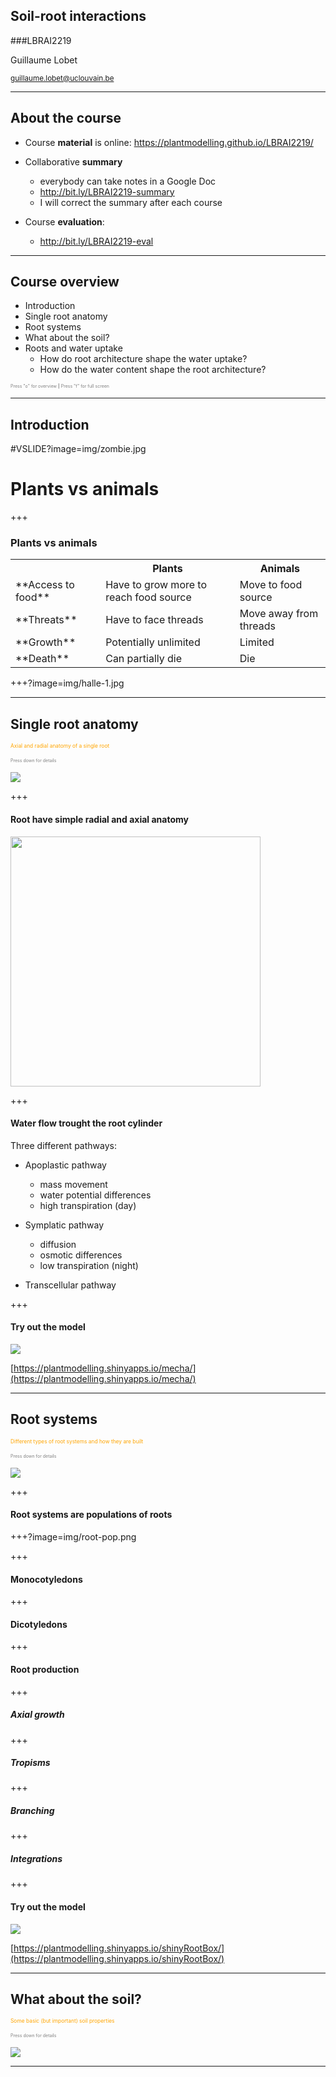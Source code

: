 
<!-- 
$size: 16:9
page_number: true
footer: Guillaume Lobet || LBRAI2219 || Soil-root-interactions
-->

## Soil-root interactions
###LBRAI2219


Guillaume Lobet

<small>guillaume.lobet@uclouvain.be</small>

---

## About the course


- Course **material** is online: https://plantmodelling.github.io/LBRAI2219/

- Collaborative **summary**
	- everybody can take notes in a Google Doc
	- http://bit.ly/LBRAI2219-summary
	- I will correct the summary after each course

- Course **evaluation**: 
	- http://bit.ly/LBRAI2219-eval

--- 

## Course overview

- Introduction
- Single root anatomy <!-- .element: class="fragment" -->
- Root systems <!-- .element: class="fragment" -->
- What about the soil? <!-- .element: class="fragment" -->
- Roots and water uptake  <!-- .element: class="fragment" -->
	- How do root architecture shape the water uptake? <!-- .element: class="fragment" -->
	- How do the water content shape the root architecture?  <!-- .element: class="fragment" -->

<span style="font-size:0.5em; color:gray"> <i class="fa fa-th" aria-hidden="true"></i> Press "o" for overview  **|**  <i class="fa fa-expand" aria-hidden="true"></i> Press "f" for full screen </span>




<!---------------------------------------------------->
<!--    	INTRODUCTION   -->
<!---------------------------------------------------->
---


## Introduction


#VSLIDE?image=img/zombie.jpg

# Plants vs animals

+++

### Plants vs animals

<table>
  <tr>
    <th></th>
    <th> Plants </th> 
    <th> Animals </th>
  </tr>
  <tr>
    <td>**Access to food**</td>
    <td>Have to grow more to reach food source</td>
    <td>Move to food source</td>
  </tr>
  <tr class="fragment">
    <td> **Threats** </td>
    <td>Have to face threads</td>
    <td>Move away from threads</td>
  </tr>
  <tr class="fragment">
    <td> **Growth** </td>
    <td>Potentially unlimited</td>
    <td> Limited </td>
  </tr>
  <tr class="fragment">
    <td> **Death** </td>
    <td>Can partially die</td>
    <td> Die </td>
  </tr>  
</table>



+++?image=img/halle-1.jpg






<!---------------------------------------------------->
<!--    	SECTION ABOUT THE SINGLE ROOTS ANATOMY   -->
<!---------------------------------------------------->


---

## Single root anatomy

<span style="font-size:0.6em; color:orange">Axial and radial anatomy of a single root</span>

<span style="font-size:0.5em; color:gray"> <i class="fa fa-arrow-circle-o-down" aria-hidden="true"></i> Press down for details </span>


![](img/root-1.png)


+++

#### Root have simple radial and axial anatomy

<img src="img/root-anatomy.png" height="400"/> 


+++

#### Water flow trought the root cylinder

Three different pathways:

- Apoplastic pathway
	- mass movement
	- water potential differences
	- high transpiration (day)

- Symplatic pathway
	- diffusion
	- osmotic differences 
	- low transpiration (night)

- Transcellular pathway	




+++

#### Try out the model


![](img/mecha.png)


[https://plantmodelling.shinyapps.io/mecha/](https://plantmodelling.shinyapps.io/mecha/)







<!---------------------------------------------------->
<!--    	SECTION ABOUT THE ROOT SYSTEMS    -->
<!---------------------------------------------------->

---

## Root systems

<span style="font-size:0.6em; color:orange">Different types of root systems and how they are built</span>

<span style="font-size:0.5em; color:gray"> <i class="fa fa-arrow-circle-o-down" aria-hidden="true"></i> Press down for details </span>


![](img/root-2.png)



+++

#### Root systems are populations of roots


+++?image=img/root-pop.png


+++ 

#### Monocotyledons




+++ 

#### Dicotyledons



+++ 

#### Root production



+++

##### Axial growth


+++

##### Tropisms


+++

##### Branching


+++

##### Integrations



+++

#### Try out the model


![](img/crootbox.png)


[https://plantmodelling.shinyapps.io/shinyRootBox/](https://plantmodelling.shinyapps.io/shinyRootBox/)


<!---------------------------------------------------->
<!--    	SECTION ABOUT THE SOIL   -->
<!---------------------------------------------------->

---

## What about the soil? 

<span style="font-size:0.6em; color:orange">Some basic (but important) soil properties</span>

<span style="font-size:0.5em; color:gray"> <i class="fa fa-arrow-circle-o-down" aria-hidden="true"></i> Press down for details </span>


![](img/root-2.png)






<!---------------------------------------------------->
<!--    	SECTION ABOUT THE INTERACTIONS   -->
<!---------------------------------------------------->

---

